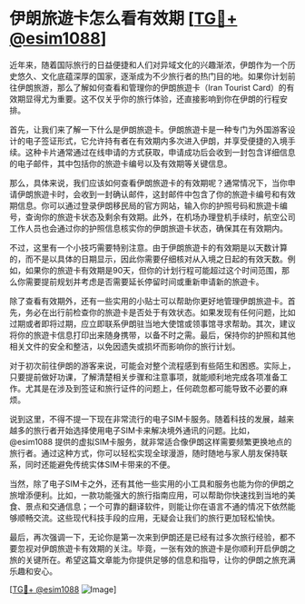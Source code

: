 # 伊朗旅遊卡怎么看有效期 [[TG💪+ @esim1088](https://t.me/s/esim1088)]

近年来，随着国际旅行的日益便捷和人们对异域文化的兴趣渐浓，伊朗作为一个历史悠久、文化底蕴深厚的国家，逐渐成为不少旅行者的热门目的地。如果你计划前往伊朗旅游，那么了解如何查看和管理你的伊朗旅遊卡（Iran Tourist Card）的有效期显得尤为重要。这不仅关乎你的旅行体验，还直接影响到你在伊朗的行程安排。

首先，让我们来了解一下什么是伊朗旅遊卡。伊朗旅遊卡是一种专门为外国游客设计的电子签证形式，它允许持有者在有效期内多次进入伊朗，并享受便捷的入境手续。这种卡片通常通过在线申请的方式获取，申请成功后会收到一封包含详细信息的电子邮件，其中包括你的旅遊卡编号以及有效期等关键信息。

那么，具体来说，我们应该如何查看伊朗旅遊卡的有效期呢？通常情况下，当你申请伊朗旅遊卡时，会收到一封确认邮件，这封邮件中包含了你的旅遊卡编号和有效期信息。你可以通过登录伊朗移民局的官方网站，输入你的护照号码和旅遊卡编号，查询你的旅遊卡状态及剩余有效期。此外，在机场办理登机手续时，航空公司工作人员也会通过你的护照信息核实你的伊朗旅遊卡状态，确保其在有效期内。

不过，这里有一个小技巧需要特别注意。由于伊朗旅遊卡的有效期是以天数计算的，而不是以具体的日期显示，因此你需要仔细核对从入境之日起的有效天数。例如，如果你的旅遊卡有效期是90天，但你的计划行程可能超过这个时间范围，那么你需要提前规划并考虑是否需要延长停留时间或重新申请新的旅遊卡。

除了查看有效期外，还有一些实用的小贴士可以帮助你更好地管理伊朗旅遊卡。首先，务必在出行前检查你的旅遊卡是否处于有效状态。如果发现有任何问题，比如过期或者即将过期，应立即联系伊朗驻当地大使馆或领事馆寻求帮助。其次，建议将你的旅遊卡信息打印出来随身携带，以备不时之需。最后，保持你的护照和其他相关文件的安全和整洁，以免因遗失或损坏而影响你的旅行计划。

对于初次前往伊朗的游客来说，可能会对整个流程感到有些陌生和困惑。实际上，只要提前做好功课，了解清楚相关步骤和注意事项，就能顺利地完成各项准备工作。尤其是在涉及到签证和旅行证件的问题上，任何疏忽都可能导致不必要的麻烦。

说到这里，不得不提一下现在非常流行的电子SIM卡服务。随着科技的发展，越来越多的旅行者开始选择使用电子SIM卡来解决境外通讯的问题。比如，@esim1088 提供的虚拟SIM卡服务，就非常适合像伊朗这样需要频繁更换地点的旅行者。通过这种方式，你可以轻松实现全球漫游，随时随地与家人朋友保持联系，同时还能避免传统实体SIM卡带来的不便。

当然，除了电子SIM卡之外，还有其他一些实用的小工具和服务也能为你的伊朗之旅增添便利。比如，一款功能强大的旅行指南应用，可以帮助你快速找到当地的美食、景点和交通信息；一个可靠的翻译软件，则能让你在语言不通的情况下依然能够顺畅交流。这些现代科技手段的应用，无疑会让我们的旅行更加轻松愉快。

最后，再次强调一下，无论你是第一次来到伊朗还是已经有过多次旅行经验，都不要忽视对伊朗旅遊卡有效期的关注。毕竟，一张有效的旅遊卡是你顺利开启伊朗之旅的关键所在。希望这篇文章能为你提供足够的信息和指导，让你的伊朗之旅充满乐趣和安心。

[[TG💪+ @esim1088](https://t.me/s/esim1088) ![Image](https://i.postimg.cc/4NQfJmqS/Snipaste-2025-05-13-00-14-12.png)]